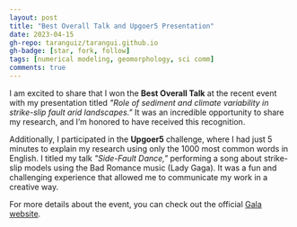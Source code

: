 ```yaml
---
layout: post
title: "Best Overall Talk and Upgoer5 Presentation"
date: 2023-04-15
gh-repo: taranguiz/tarangui.github.io
gh-badge: [star, fork, follow]
tags: [numerical modeling, geomorphology, sci comm]
comments: true
---
```


I am excited to share that I won the **Best Overall Talk** at the recent event with my presentation titled *"Role of sediment and climate variability in strike-slip fault arid landscapes."* It was an incredible opportunity to share my research, and I’m honored to have received this recognition.

Additionally, I participated in the **Upgoer5** challenge, where I had just 5 minutes to explain my research using only the 1000 most common words in English. I titled my talk *"Side-Fault Dance,"* performing a song about strike-slip models using the Bad Romance music (Lady Gaga). It was a fun and challenging experience that allowed me to communicate my work in a creative way.

For more details about the event, you can check out the official [Gala website](https://sites.google.com/view/essgala/home).
